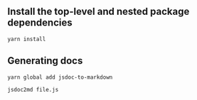 ## Install the top-level and nested package dependencies

```
yarn install
```

## Generating docs

```
yarn global add jsdoc-to-markdown
```

```
jsdoc2md file.js
```

